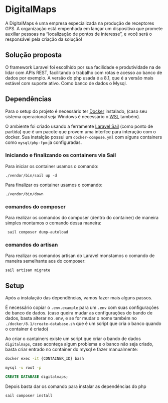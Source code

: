 # DigitalMaps

A DigitalMaps é uma empresa especializada na produção de receptores GPS. A organização está empenhada em lançar um dispositivo que promete auxiliar pessoas na “localização de pontos de interesse”, e você será o responsável pela criação da solução!

## Solução proposta

O framework Laravel foi escolhido por sua facilidade e produtividade na de lidar com APIs REST, facilitando o trabalho com rotas e acesso ao banco de dados por exemplo. A versão do php usada é a 8.1, que é a versão mais estável com suporte ativo. Como banco de dados o Mysql.

## Dependências
Para o setup do projeto é necessário ter [Docker](https://www.docker.com/products/docker-desktop/) instalado, (caso seu sistema operacional seja Windows é necessário o [WSL](https://learn.microsoft.com/en-us/windows/wsl/install) também). 

O ambiente foi criado usando a ferramente  [Laravel Sail](https://laravel.com/docs/9.x/sail) (como ponto de partida) que é um pacote que provem uma interfce para interação com o docker. Sua instalção possui um `docker-compose.yml` com alguns containers como `mysql/php-fpm` ja configuradas.

### Iniciando e finalizando os containers via Sail

Para iniciar os container usamos o comando:

```
./vendor/bin/sail up -d
```

Para finalizar os container usamos o comando:

```
./vendor/bin/down
```
### comandos do composer

Para realizar os comandos do composer (dentro do container) de maneira simples montamos o comando dessa maneira:

```
 sail composer dump-autoload
```

### comandos do artisan

Para realizar os comandos artisan do Laravel monstamos o comando de maneira semelhante aos do composer:

```
sail artisan migrate
```

## Setup

Após a instalação das dependências, vamos fazer mais alguns passos.

É necessário copiar o `.env.example` para um `.env` com suas configurações de banco de dados. (caso queira mudar as configurações do bando de dados, basta alterar no .env, e se for mudar o nome também no `./docker/8.1/create-database.sh`  que é um script que cria o banco quando o container é criado)

Ao criar o cantainers existe um script que criar o bando de dados `digitalmaps`, caso aconteça algum problema e o banco não seja criado, basta criar entrado no container do mysql e fazer manualmente:

``` bash
docker exec -it {CONTAINER_ID} bash
```

``` bash
mysql -u root -p
```

``` sql
CREATE DATABASE digitalmaps;
```

Depois basta dar os comando para instalar as dependências do php

``` bash
sail composer install
```
